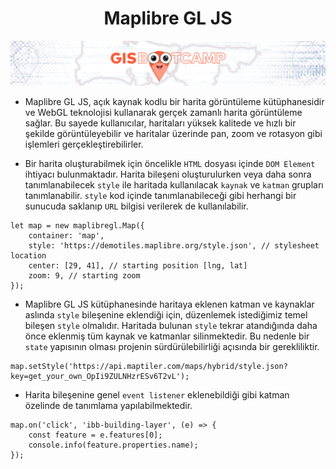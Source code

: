  <h1 align="center">Maplibre GL JS</h1>
 <p align="center">
 <img src="../../banner02.png">
  <br />
</p>

- Maplibre GL JS, açık kaynak kodlu bir harita görüntüleme kütüphanesidir ve WebGL teknolojisi kullanarak gerçek zamanlı harita görüntüleme sağlar. Bu sayede kullanıcılar, haritaları yüksek kalitede ve hızlı bir şekilde görüntüleyebilir ve haritalar üzerinde pan, zoom ve rotasyon gibi işlemleri gerçekleştirebilirler.

- Bir harita oluşturabilmek için öncelikle `HTML` dosyası içinde `DOM Element` ihtiyacı bulunmaktadır. Harita bileşeni oluşturulurken veya daha sonra tanımlanabilecek `style` ile haritada kullanılacak `kaynak` ve `katman` grupları tanımlanabilir. `style` kod içinde tanımlanabileceği gibi herhangi bir sunucuda saklanıp `URL` bilgisi verilerek de kullanılabilir.

```
let map = new maplibregl.Map({
	container: 'map',
	style: 'https://demotiles.maplibre.org/style.json', // stylesheet location
	center: [29, 41], // starting position [lng, lat]
	zoom: 9, // starting zoom
});
```

- Maplibre GL JS kütüphanesinde haritaya eklenen katman ve kaynaklar aslında `style` bileşenine eklendiği için, düzenlemek istediğimiz temel bileşen `style` olmalıdır. Haritada bulunan `style` tekrar atandığında daha önce eklenmiş tüm kaynak ve katmanlar silinmektedir. Bu nedenle bir `state` yapısının olması projenin sürdürülebilirliği açısında bir gerekliliktir.

```
map.setStyle('https://api.maptiler.com/maps/hybrid/style.json?key=get_your_own_OpIi9ZULNHzrESv6T2vL');
```

- Harita bileşenine genel `event listener` eklenebildiği gibi katman özelinde de tanımlama yapılabilmektedir.

```
map.on('click', 'ibb-building-layer', (e) => {
    const feature = e.features[0];
    console.info(feature.properties.name);
});
```
